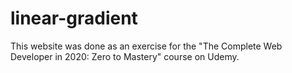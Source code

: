 # linear-gradient
This website was done as an exercise for the "The Complete Web Developer in 2020: Zero to Mastery" course on Udemy.
